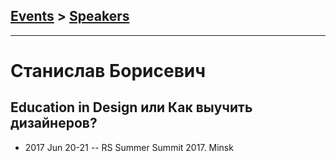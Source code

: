 ## [Events](../README.md) > [Speakers](../speakers.md)
---

# Станислав Борисевич

## Education in Design или Как выучить дизайнеров?
- 2017 Jun 20-21 -- RS Summer Summit 2017. Minsk    
